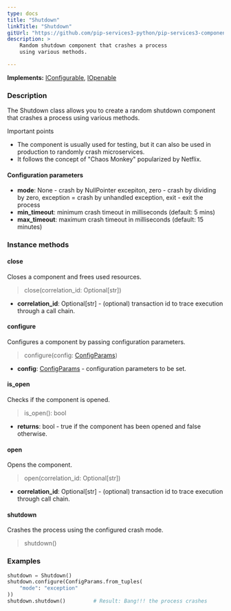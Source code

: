 ```yaml
---
type: docs
title: "Shutdown"
linkTitle: "Shutdown"
gitUrl: "https://github.com/pip-services3-python/pip-services3-components-python"
description: >
    Random shutdown component that crashes a process
    using various methods.

---
```


**Implements:** [IConfigurable](../../../commons/config/iconfigurable), [IOpenable](../../../commons/run/iopenable)

### Description

The Shutdown class allows you to create a random shutdown component that crashes a process using various methods.

Important points

- The component is usually used for testing, but it can also be used in production to randomly crash microservices.
- It follows the concept of "Chaos Monkey" popularized by Netflix.

#### Configuration parameters

- **mode**: None - crash by NullPointer excepiton, zero - crash by dividing by zero, exception = crash by unhandled exception, exit - exit the process
- **min_timeout**: minimum crash timeout in milliseconds (default: 5 mins)
- **max_timeout**: maximum crash timeout in milliseconds (default: 15 minutes)




### Instance methods

#### close
Closes a component and frees used resources.

> close(correlation_id: Optional[str])

- **correlation_id**: Optional[str] - (optional) transaction id to trace execution through a call chain.


#### configure
Configures a component by passing configuration parameters.

> configure(config: [ConfigParams](../../../commons/config/config_params))

- **config**: [ConfigParams](../../../commons/config/config_params) - configuration parameters to be set.


#### is_open
Checks if the component is opened.

> is_open(): bool

- **returns**: bool - true if the component has been opened and false otherwise.


#### open
Opens the component.

> open(correlation_id: Optional[str])

- **correlation_id**: Optional[str] - (optional) transaction id to trace execution through call chain.


#### shutdown
Crashes the process using the configured crash mode.

> shutdown()
 

### Examples

```python
shutdown = Shutdown()
shutdown.configure(ConfigParams.from_tuples(
    "mode": "exception"
))
shutdown.shutdown()         # Result: Bang!!! the process crashes
```
